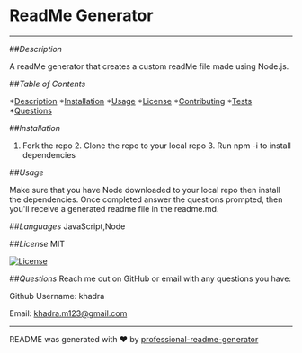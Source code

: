 
  # ReadMe Generator
  
  ---

  ##_Description_
  
   A readMe generator that creates a custom readMe file made using Node.js.

  ##_Table of Contents_
  
  *[Description](#description)
  *[Installation](#installation)
  *[Usage](#usage)
  *[License](#license)
  *[Contributing](#contribution)
  *[Tests](#tests)
  *[Questions](#questions)

  ##_Installation_
  
  1. Fork the repo 2. Clone the repo to your local repo 3. Run npm -i to install dependencies

  ##_Usage_
  
  Make sure that you have Node downloaded to your local repo then install the dependencies. Once completed answer the questions prompted, then you'll receive a generated readme file in the readme.md.

  ##_Languages_
  JavaScript,Node

  ##_License_
  MIT

  [![License](https://img.shields.io/badge/License-MIT-green)](https://opensource.org/licenses/MIT)
  
  ##_Questions_
  Reach me out on GitHub or email with any questions you have:

  Github Username: khadra

  Email: khadra.m123@gmail.com

  ----
  README was generated with ❤️ by [professional-readme-generator](https://github.com/khadram123/readme-generator.git)
  
